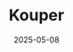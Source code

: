 ---  
layout: startup_page  
title: "Kouper"  
id: "kouperhealth.com"  
permalink: "/kouperkouperhealth.com05082025/"  
website: "https://www.kouperhealth.com/"  
funding_round: ""  
funding_amount: "$10M"  
investors: "General Catalyst, 25Madison, CVS Health Ventures"  
about: "Kouper is a health technology platform focused on transforming transitions of care. It uses generative AI to improve patient outcomes and operational efficiency, by leveraging AI-powered infrastructure to improve patient engagement, automate scheduling, and capture data as patients move across different healthcare settings."  
markets: "Healthtech"  
hq: "New York, New York, United States"  
founded_year: "2021"  
linkedin: "https://www.linkedin.com/company/kouper"  
twitter: ""  
instagram: ""  
facebook: ""  
crunchbase: "https://www.crunchbase.com/organization/kouper-health"  
pitchbook: "https://pitchbook.com/profiles/company/529012-36"  

date_display: "08-May-2025"  
date: "2025-05-08"

# SEO Optimization  
meta_title: "Kouper -  Funding ($10M)"  
meta_description: "Kouper, Kouper is a health technology platform focused on transforming transitions of care. It uses generative AI to improve patient outcomes and operational ..."  
meta_keywords: "Kouper, Healthtech,  funding"  
canonical_url: "https://startup.projectstartups.com/kouperkouperhealth.com05082025/"  
---
